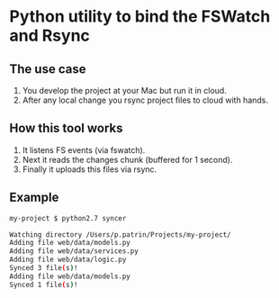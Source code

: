 # Python utility to bind the FSWatch and Rsync

## The use case

1. You develop the project at your Mac but run it in cloud.
2. After any local change you rsync project files to cloud with hands.

## How this tool works

1. It listens FS events (via fswatch).
2. Next it reads the changes chunk (buffered for 1 second).
3. Finally it uploads this files via rsync.

## Example

```sh
my-project $ python2.7 syncer

Watching directory /Users/p.patrin/Projects/my-project/
Adding file web/data/models.py
Adding file web/data/services.py
Adding file web/data/logic.py
Synced 3 file(s)!
Adding file web/data/models.py
Synced 1 file(s)!
```
